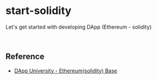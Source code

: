 # start-solidity

Let's get started with developing DApp (Ethereum - solidity)

<br>

## Reference

- [DApp University - Ethereum(solidity) Base](https://www.dappuniversity.com/)
